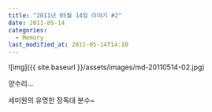 ```yaml
---
title: "2011년 05월 14일 이야기 #2"
date: 2011-05-14
categories:
  - Memory
last_modified_at: 2011-05-14T14:10
---
```


![img]({{ site.baseurl }}/assets/images/md-20110514-02.jpg)

양수리... 

세미원의 유명한 장독대 분수~